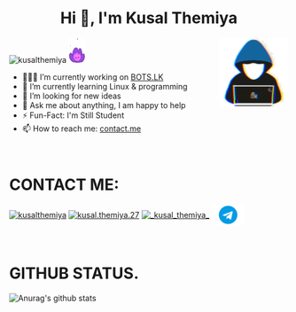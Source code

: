 <h1 align="center">Hi 👋, I'm Kusal Themiya</h1>

<img width="25%" align="right" alt="Github" src="https://github.com/KusalThemiya/KusalThemiya/blob/main/files/becool.gif" />

<p align="left"> <img src="https://komarev.com/ghpvc/?username=kusalthemiya&label=Profile%20views&color=0eb47d&style=plastic" alt="kusalthemiya" />   <img src="https://github.com/KusalThemiya/KusalThemiya/blob/main/files/fire.gif" height="45" width="30"> </p>
 
- 👨🏽‍💻 I’m currently working on [BOTS.LK](https://t.me/b0ts_lk/)
- 🌱 I’m currently learning Linux & programming
- 🤔 I’m looking for new ideas
- 💬 Ask me about anything, I am happy to help
- ⚡️ Fun-Fact: I'm Still Student
- 📫 How to reach me: [contact.me](kusalthemiya@yahoo.com)

<br>

# CONTACT ME:
<p align="left">
<a href="https://twitter.com/kusalthemiya" target="blank"><img align="center" src="https://raw.githubusercontent.com/rahuldkjain/github-profile-readme-generator/master/src/images/icons/Social/twitter.svg" alt="kusalthemiya" height="30" width="40" /></a>
<a href="https://fb.com/kusal.themiya.982" target="blank"><img align="center" src="https://raw.githubusercontent.com/rahuldkjain/github-profile-readme-generator/master/src/images/icons/Social/facebook.svg" alt="kusal.themiya.27" height="30" width="40" /></a>
<a href="https://instagram.com/kusal.themiya" target="blank"><img align="center" src="https://raw.githubusercontent.com/rahuldkjain/github-profile-readme-generator/master/src/images/icons/Social/instagram.svg" alt="_kusal_themiya_" height="30" width="40" /></a>
<a href="https://t.me/kusal_themiya" target="blank"><img align="center" src="https://github.com/KusalThemiya/KusalThemiya/blob/main/files/Telegram-logo.png" alt="kusal_themiya" height="37" width="60" /></a>
</p>

<br>

# GITHUB STATUS.
![Anurag's github stats](https://github-readme-stats.vercel.app/api?username=KusalThemiya&theme=gotham&show_icons=true)
